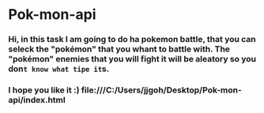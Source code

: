 # Pok-mon-api
### Hi, in this task I am going to do ha pokemon battle, that you can seleck the "pokémon" that you whant to battle with. The "pokémon" enemies that you will fight it will be aleatory so you don`t know what tipe it`s.
### I hope you like it :) file:///C:/Users/jjgoh/Desktop/Pok-mon-api/index.html
